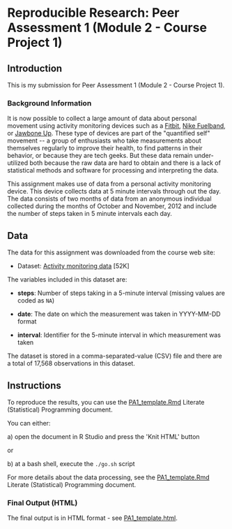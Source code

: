 # Reproducible Research: Peer Assessment 1 (Module 2 - Course Project 1)

## Introduction

This is my submission for Peer Assessment 1 (Module 2 - Course Project 1).

### Background Information

It is now possible to collect a large amount of data about personal
movement using activity monitoring devices such as a
[Fitbit](http://www.fitbit.com), [Nike
Fuelband](http://www.nike.com/us/en_us/c/nikeplus-fuelband), or
[Jawbone Up](https://jawbone.com/up). These type of devices are part of
the "quantified self" movement -- a group of enthusiasts who take
measurements about themselves regularly to improve their health, to
find patterns in their behavior, or because they are tech geeks. But
these data remain under-utilized both because the raw data are hard to
obtain and there is a lack of statistical methods and software for
processing and interpreting the data.

This assignment makes use of data from a personal activity monitoring
device. This device collects data at 5 minute intervals through out the
day. The data consists of two months of data from an anonymous
individual collected during the months of October and November, 2012
and include the number of steps taken in 5 minute intervals each day.

## Data

The data for this assignment was downloaded from the course web
site:

* Dataset: [Activity monitoring data](https://d396qusza40orc.cloudfront.net/repdata%2Fdata%2Factivity.zip) [52K]

The variables included in this dataset are:

* **steps**: Number of steps taking in a 5-minute interval (missing
    values are coded as `NA`)

* **date**: The date on which the measurement was taken in YYYY-MM-DD
    format

* **interval**: Identifier for the 5-minute interval in which
    measurement was taken

The dataset is stored in a comma-separated-value (CSV) file and there
are a total of 17,568 observations in this
dataset.

## Instructions

To reproduce the results, you can use the [PA1_template.Rmd](./PA1_template.Rmd) Literate (Statistical) Programming document.

You can either:

a) open the document in R Studio and press the 'Knit HTML' button

or

b) at a bash shell, execute the `./go.sh` script

For more details about the data processing, see the [PA1_template.Rmd](./PA1_template.Rmd) Literate (Statistical) Programming document.

### Final Output (HTML)

The final output is in HTML format - see [PA1_template.html](./PA1_template.html).

